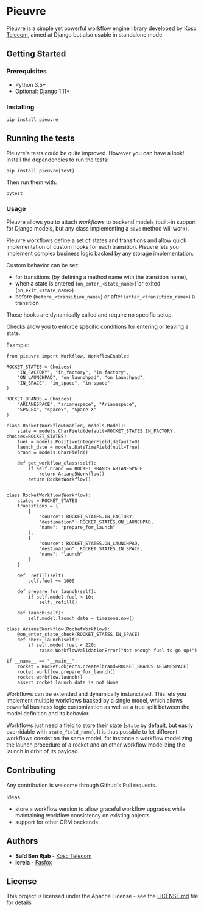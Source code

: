 # Pieuvre

Pieuvre is a simple yet powerful workflow engine library developed by [Kosc Telecom](https://www.kosc-telecom.fr/en/), aimed at Django but also usable in standalone mode.

## Getting Started

### Prerequisites

- Python 3.5+
- Optional: Django 1.11+

### Installing

```
pip install pieuvre
```

## Running the tests

Pieuvre's tests could be quite improved. However you can have a look! Install the dependencies to run the tests:
```
pip install pieuvre[test]
```

Then run them with:
```
pytest
```

### Usage

Pieuvre allows you to attach *workflows* to backend models (built-in support for Django models, but any class implementing a ``save`` method will work).

Pieuvre workflows define a set of states and transitions and allow quick implementation of custom hooks for each transition. Pieuvre lets you implement complex business logic backed by any storage implementation.

Custom behavior can be set:
- for transitions (by defining a method name with the transition name),
- when a state is entered (``on_enter_<state_name>``)`or exited (``on_exit_<state_name>``)
- before (``before_<transition_name>``) or after (``after_<transition_name>``) a transition

Those hooks are dynamically called and require no specific setup.

Checks allow you to enforce specific conditions for entering or leaving a state.

Example:

```
from pieuvre import Workflow, WorkflowEnabled

ROCKET_STATES = Choices(
	"IN_FACTORY", "in_factory", "in factory",
	"ON_LAUNCHPAD", "on_launchpad", "on launchpad",
	"IN_SPACE", "in_space", "in space"
)

ROCKET_BRANDS = Choices(
	"ARIANESPACE", "arianespace", "Arianespace",
	"SPACEX", "spacex", "Space X"
)

class Rocket(WorkflowEnabled, models.Model):
	state = models.CharField(default=ROCKET_STATES.IN_FACTORY, choices=ROCKET_STATES)
	fuel = models.PositiveIntegerField(default=0)
	launch_date = models.DateTimeField(null=True)
	brand = models.CharField()

	def get_workflow_class(self):
		if self.brand == ROCKET_BRANDS.ARIANESPACE:
			return Ariane5Workflow()
		return RocketWorkflow()


class RocketWorkflow(Workflow):
	states = ROCKET_STATES
	transitions = {
		[
			"source": ROCKET_STATES.IN_FACTORY,
			"destination": ROCKET_STATES.ON_LAUNCHPAD,
			"name": "prepare_for_launch"
		],
		[
			"source": ROCKET_STATES.ON_LAUNCHPAD,
			"destination": ROCKET_STATES.IN_SPACE,
			"name": "launch"
		]
	}

	def _refill(self):
		self.fuel += 1000

	def prepare_for_launch(self):
		if self.model.fuel < 10:
			self._refill()

	def launch(self):
		self.model.launch_date = timezone.now()

class Ariane5Workflow(RocketWorkflow):
	@on_enter_state_check(ROCKET_STATES.IN_SPACE)
	def check_launch(self):
		if self.model.fuel < 220:
			raise WorkflowValidationError("Not enough fuel to go up!")

if __name__ == "__main__":
	rocket = Rocket.objects.create(brand=ROCKET_BRANDS.ARIANESPACE)
	rocket.workflow.prepare_for_launch()
	rocket.workflow.launch()
	assert rocket.launch_date is not None

```

Workflows can be extended and dynamically instanciated. This lets you implement multiple workflows backed by a single model, which allows powerful business logic customization as well as a true split between the model definition and its behavior.

Workflows just need a field to store their state (``state`` by default, but easily overridable with ``state_field_name``). It is thus possible to let different workflows coexist on the same model, for instance a workflow modelizing the launch procedure of a rocket and an other workflow modelizing the launch in orbit of its payload.

## Contributing

Any contribution is welcome through Github's Pull requests.

Ideas:
- store a workflow version to allow graceful workflow upgrades while maintaining workflow consistency on existing objects
- support for other ORM backends

## Authors

* **Saïd Ben Rjab** - [Kosc Telecom](https://www.kosc-telecom.fr/)
* **lerela** - [Fasfox](https://fasfox.com/)

## License

This project is licensed under the Apache License - see the [LICENSE.md](LICENSE.md) file for details


